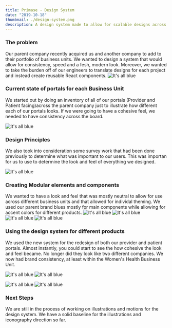 ```yaml
---
title: Primase - Design System
date: "2019-10-18"
thumbnail: ./design-system.png
description: A design system made to allow for scalable designs across multipe platforms and business units.
---
```

### The problem 
Our parent company recently acquired us and another company to add to their portfolio of business units. We wanted to design a system that would allow for consistency, speed and a fesh, modern look. Moreover, we wanted to take the burden off of our engineers to translate designs for each project and instead create reusable React components.
![It's all blue](./portals.png)

### Current state of portals for each Business Unit
We started out by doing an inventory of all of our portals (Provider and Patient facing)across the parent company just to illustrate how different each of our portals looks. If we were going to have a cohesive feel, we needed to have consistency across the board.

![It's all blue](./components.png)
### Design Principles
We also took into consideration some survey work that had been done previously to determine what was important to our users. This was importan for us to use to determine the look and feel of everything we designed.

![It's all blue](./surveys.png)
### Creating Modular elements and components
We wanted to have a look and feel that was mostly neutral to allow for use across different business units and that allowed for individal theming. We used our parent brand blues mostly for main components while allowing for accent colors for different products.
![It's all blue](./panels.png)
![It's all blue](./primary-buttons.png)
![It's all blue](./depth.png)
![It's all blue](./system.png)


### Using the design system for different products
We used the new system for the redesign of both our provider and patient portals. Almost instantly, you could start to see the how cohesive the look and feel became. No longer did they look like two different companies. We now had brand consistency, at least within the Women's Health Business Unit.


![It's all blue](./patient-2.png)
![It's all blue](./patient-3.png)

![It's all blue](./order.png)
![It's all blue](./result.png)
### Next Steps
We are still in the process of working on illustrations and motions for the design system. We have a solid baseline for the illustrations and iconography direction so far.



